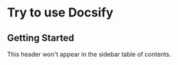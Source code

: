 # Try to use Docsify

## Getting Started <!-- {docsify-ignore-all} -->

This header won't appear in the sidebar table of contents.
